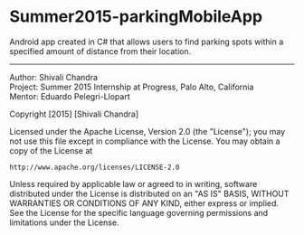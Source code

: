 # Summer2015-parkingMobileApp
Android app created in C# that allows users to find parking spots within a specified amount of distance from their location.

----
Author: Shivali Chandra  
Project: Summer 2015 Internship at Progress, Palo Alto, California  
Mentor: Eduardo Pelegri-Llopart  


Copyright [2015] [Shivali Chandra]

Licensed under the Apache License, Version 2.0 (the "License");
you may not use this file except in compliance with the License.
You may obtain a copy of the License at

    http://www.apache.org/licenses/LICENSE-2.0

Unless required by applicable law or agreed to in writing, software
distributed under the License is distributed on an "AS IS" BASIS,
WITHOUT WARRANTIES OR CONDITIONS OF ANY KIND, either express or implied.
See the License for the specific language governing permissions and
limitations under the License.
